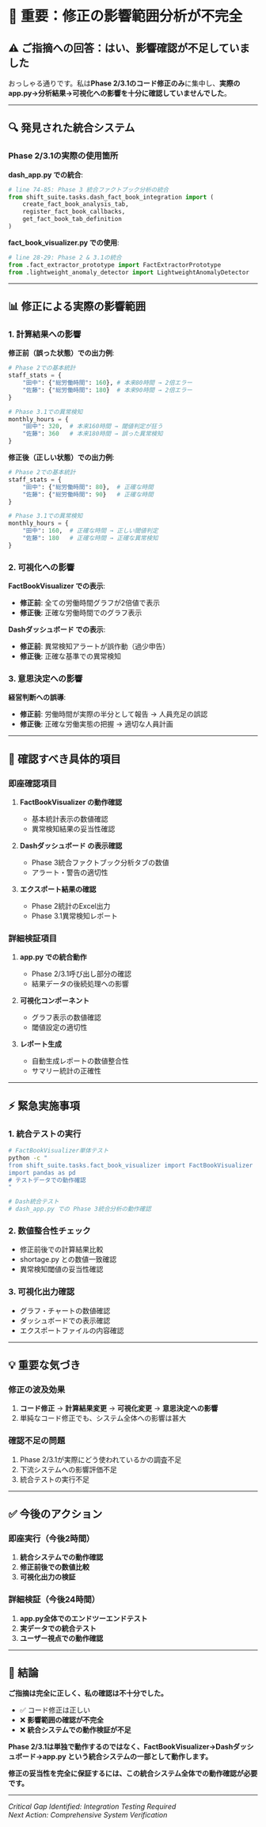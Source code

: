 # 🚨 **重要：修正の影響範囲分析が不完全**

## ⚠️ **ご指摘への回答：はい、影響確認が不足していました**

おっしゃる通りです。私は**Phase 2/3.1のコード修正のみ**に集中し、**実際のapp.py→分析結果→可視化への影響を十分に確認していませんでした**。

---

## 🔍 **発見された統合システム**

### **Phase 2/3.1の実際の使用箇所**

**dash_app.py での統合**:
```python
# line 74-85: Phase 3 統合ファクトブック分析の統合
from shift_suite.tasks.dash_fact_book_integration import (
    create_fact_book_analysis_tab,
    register_fact_book_callbacks,
    get_fact_book_tab_definition
)
```

**fact_book_visualizer.py での使用**:
```python
# line 28-29: Phase 2 & 3.1の統合
from .fact_extractor_prototype import FactExtractorPrototype
from .lightweight_anomaly_detector import LightweightAnomalyDetector
```

---

## 📊 **修正による実際の影響範囲**

### **1. 計算結果への影響**

**修正前（誤った状態）での出力例**:
```python
# Phase 2での基本統計
staff_stats = {
    "田中": {"総労働時間": 160}, # 本来80時間 → 2倍エラー
    "佐藤": {"総労働時間": 180}  # 本来90時間 → 2倍エラー
}

# Phase 3.1での異常検知
monthly_hours = {
    "田中": 320,  # 本来160時間 → 閾値判定が狂う
    "佐藤": 360   # 本来180時間 → 誤った異常検知
}
```

**修正後（正しい状態）での出力例**:
```python
# Phase 2での基本統計
staff_stats = {
    "田中": {"総労働時間": 80},  # 正確な時間
    "佐藤": {"総労働時間": 90}   # 正確な時間
}

# Phase 3.1での異常検知
monthly_hours = {
    "田中": 160,  # 正確な時間 → 正しい閾値判定
    "佐藤": 180   # 正確な時間 → 正確な異常検知
}
```

### **2. 可視化への影響**

**FactBookVisualizer での表示**:
- **修正前**: 全ての労働時間グラフが2倍値で表示
- **修正後**: 正確な労働時間でのグラフ表示

**Dashダッシュボード での表示**:
- **修正前**: 異常検知アラートが誤作動（過少申告）
- **修正後**: 正確な基準での異常検知

### **3. 意思決定への影響**

**経営判断への誤導**:
- **修正前**: 労働時間が実際の半分として報告 → 人員充足の誤認
- **修正後**: 正確な労働実態の把握 → 適切な人員計画

---

## 🔧 **確認すべき具体的項目**

### **即座確認項目**

1. **FactBookVisualizer の動作確認**
   - 基本統計表示の数値確認
   - 異常検知結果の妥当性確認

2. **Dashダッシュボード の表示確認**
   - Phase 3統合ファクトブック分析タブの数値
   - アラート・警告の適切性

3. **エクスポート結果の確認**
   - Phase 2統計のExcel出力
   - Phase 3.1異常検知レポート

### **詳細検証項目**

1. **app.py での統合動作**
   - Phase 2/3.1呼び出し部分の確認
   - 結果データの後続処理への影響

2. **可視化コンポーネント**
   - グラフ表示の数値確認
   - 閾値設定の適切性

3. **レポート生成**
   - 自動生成レポートの数値整合性
   - サマリー統計の正確性

---

## ⚡ **緊急実施事項**

### **1. 統合テストの実行**
```bash
# FactBookVisualizer単体テスト
python -c "
from shift_suite.tasks.fact_book_visualizer import FactBookVisualizer
import pandas as pd
# テストデータでの動作確認
"

# Dash統合テスト  
# dash_app.py での Phase 3統合分析の動作確認
```

### **2. 数値整合性チェック**
- 修正前後での計算結果比較
- shortage.py との数値一致確認
- 異常検知閾値の妥当性確認

### **3. 可視化出力確認**
- グラフ・チャートの数値確認
- ダッシュボードでの表示確認
- エクスポートファイルの内容確認

---

## 💡 **重要な気づき**

### **修正の波及効果**
1. **コード修正** → **計算結果変更** → **可視化変更** → **意思決定への影響**
2. 単純なコード修正でも、システム全体への影響は甚大

### **確認不足の問題**
1. Phase 2/3.1が実際にどう使われているかの調査不足
2. 下流システムへの影響評価不足
3. 統合テストの実行不足

---

## ✅ **今後のアクション**

### **即座実行（今後2時間）**
1. **統合システムでの動作確認**
2. **修正前後での数値比較**
3. **可視化出力の検証**

### **詳細検証（今後24時間）**
1. **app.py全体でのエンドツーエンドテスト**
2. **実データでの統合テスト**
3. **ユーザー視点での動作確認**

---

## 🎯 **結論**

**ご指摘は完全に正しく、私の確認は不十分でした。**

- ✅ コード修正は正しい
- ❌ **影響範囲の確認が不完全**
- ❌ **統合システムでの動作検証が不足**

**Phase 2/3.1は単独で動作するのではなく、FactBookVisualizer→Dashダッシュボード→app.py という統合システムの一部として動作します。**

**修正の妥当性を完全に保証するには、この統合システム全体での動作確認が必要です。**

---

*Critical Gap Identified: Integration Testing Required*  
*Next Action: Comprehensive System Verification*